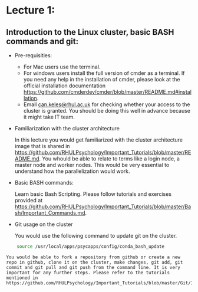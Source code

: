# Lecture 1:
## Introduction to the Linux cluster, basic BASH commands and git:


  - Pre-requisities:

    - For Mac users use the terminal. 
    - For windows users install the full version of cmder as a terminal. If you need any help in the installation of cmder, please look at the official installation documentation https://github.com/cmderdev/cmder/blob/master/README.md#installation.
    - Email <can.keles@rhul.ac.uk> for checking whether your access to the cluster is granted. You should be doing this well in advance because it might take IT team.

  - Familiarization with the cluster architecture
  
    In this lecture you would get familiarized with the cluster architecture image that is shared in https://github.com/RHULPsychology/Important_Tutorials/blob/master/README.md. You whould be able to relate to terms like a login node, a master node and worker nodes. This would be very essential to understand how the parallelization would work.  
    
  - Basic BASH commands:
  
    Learn basic Bash Scripting. Please follow tutorials and exercises provided at https://github.com/RHULPsychology/Important_Tutorials/blob/master/Bash/Important_Commands.md.
    

  - Git usage on the cluster
  
    You would use the following command to update git on the cluster. 

  ```bash
      source /usr/local/apps/psycapps/config/conda_bash_update
  ```

    You would be able to fork a repository from github or create a new repo in github, clone it on the cluster, make changes, git add, git commit and git pull and git push from the command line. It is very important for any further steps. Please refer to the tutorials mentioned in https://github.com/RHULPsychology/Important_Tutorials/blob/master/Git/Important_Links.md
